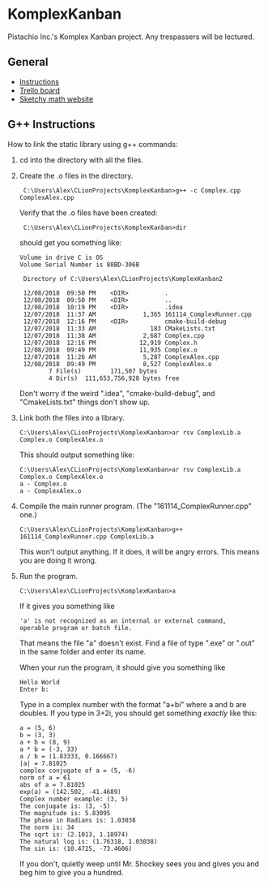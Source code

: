 # KomplexKanban
Pistachio Inc.'s Komplex Kanban project. Any trespassers will be lectured.

## General
* [Instructions](https://drive.google.com/file/d/1sA8t9rRrhyOVqQLLbrDBrKtl25JmB2wi/view)
* [Trello board](https://trello.com/b/tM7aIQXO/complasa-arithmetic-library)
* [Sketchy math website](http://www.euclideanspace.com/maths/algebra/realNormedAlgebra/complex/functions/index.htm)

## G++ Instructions
How to link the static library using g++ commands:

1. cd into the directory with all the files.
2. Create the .o files in the directory.

        C:\Users\Alex\CLionProjects\KomplexKanban>g++ -c Complex.cpp ComplexAlex.cpp
   Verify that the .o files have been created:
   
        C:\Users\Alex\CLionProjects\KomplexKanban>dir
   should get you something like:
   
       Volume in drive C is OS
       Volume Serial Number is 88BD-306B
        
        Directory of C:\Users\Alex\CLionProjects\KomplexKanban2
        
        12/08/2018  09:50 PM    <DIR>          .
        12/08/2018  09:50 PM    <DIR>          ..
        12/08/2018  10:19 PM    <DIR>          .idea
        12/07/2018  11:37 AM             1,365 161114_ComplexRunner.cpp
        12/07/2018  12:16 PM    <DIR>          cmake-build-debug
        12/07/2018  11:33 AM               183 CMakeLists.txt
        12/07/2018  11:38 AM             2,687 Complex.cpp
        12/07/2018  12:16 PM            12,919 Complex.h
        12/08/2018  09:49 PM            11,935 Complex.o
        12/07/2018  11:26 AM             5,287 ComplexAlex.cpp
        12/08/2018  09:49 PM             8,527 ComplexAlex.o
               7 File(s)        171,507 bytes
               4 Dir(s)  111,653,756,928 bytes free
   
   Don't worry if the weird ".idea", "cmake-build-debug", and "CmakeLists.txt" things don't show up.
3. Link both the files into a library.
   
       C:\Users\Alex\CLionProjects\KomplexKanban>ar rsv ComplexLib.a Complex.o ComplexAlex.o
   This should output something like:
   
       C:\Users\Alex\CLionProjects\KomplexKanban>ar rsv ComplexLib.a Complex.o ComplexAlex.o
       a - Complex.o
       a - ComplexAlex.o
4. Compile the main runner program. (The "161114_ComplexRunner.cpp" one.)
   
       C:\Users\Alex\CLionProjects\KomplexKanban>g++ 161114_ComplexRunner.cpp ComplexLib.a
   This won't output anything. If it does, it will be angry errors. This means you are doing it wrong.
5. Run the program.
   
       C:\Users\Alex\CLionProjects\KomplexKanban>a
   If it gives you something like
       
       'a' is not recognized as an internal or external command,
       operable program or batch file.
   That means the file "a" doesn't exist. Find a file of type ".exe" or ".out" in the same folder and enter its name.
   
   When your run the program, it should give you something like
   
       Hello World
       Enter b:
   Type in a complex number with the format "a+bi" where a and b are doubles. If you type in 3+2i, you should get something *exactly* like this:
   
       a = (5, 6)
       b = (3, 3)
       a + b = (8, 9)
       a * b = (-3, 33)
       a / b = (1.83333, 0.166667)
       |a| = 7.81025
       complex conjugate of a = (5, -6)
       norm of a = 61
       abs of a = 7.81025
       exp(a) = (142.502, -41.4689)
       Complex number example: (3, 5)
       The conjugate is: (3, -5)
       The magnitude is: 5.83095
       The phase in Radians is: 1.03038
       The norm is: 34
       The sqrt is: (2.1013, 1.18974)
       The natural log is: (1.76318, 1.03038)
       The sin is: (10.4725, -73.4606)
   If you don't, quietly weep until Mr. Shockey sees you and gives you and beg him to give you a hundred.
